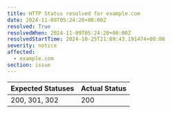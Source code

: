 ```yaml
---
title: HTTP Status resolved for example.com
date: 2024-11-09T05:24:20+00:00Z
resolved: True
resolvedWhen: 2024-11-09T05:24:20+00:00Z
resolvedStartTime: 2024-10-25T21:09:43.191474+00:00
severity: notice
affected:
  - example.com
section: issue
---
```


| Expected Statuses | Actual Status  |
|-------------------|----------------|
| 200, 301, 302 | 200 |
